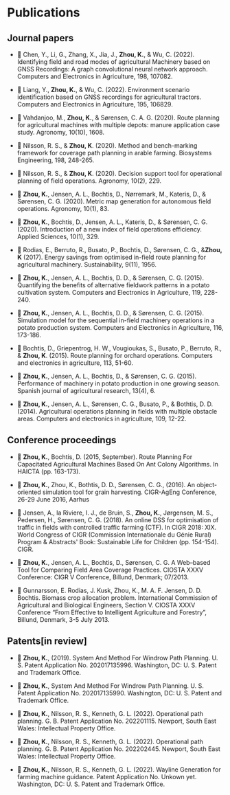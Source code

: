 # Publications

## Journal papers

* 📕  Chen, Y., Li, G., Zhang, X., Jia, J., **Zhou, K.**, & Wu, C. (2022). Identifying field and road modes of agricultural Machinery based on GNSS Recordings: A graph convolutional neural network approach. Computers and Electronics in Agriculture, 198, 107082.

* 📕  Liang, Y., **Zhou, K.**, & Wu, C. (2022). Environment scenario identification based on GNSS recordings for agricultural tractors. Computers and Electronics in Agriculture, 195, 106829.

* 📕 Vahdanjoo, M., **Zhou, K.**, & Sørensen, C. A. G. (2020). Route planning for agricultural machines with multiple depots: manure application case study. Agronomy, 10(10), 1608.

* 📕 Nilsson, R. S., & **Zhou, K**. (2020). Method and bench-marking framework for coverage path planning in arable farming. Biosystems Engineering, 198, 248-265.

* 📕 Nilsson, R. S., & **Zhou, K**. (2020). Decision support tool for operational planning of field operations. Agronomy, 10(2), 229.

* 📕 **Zhou, K.**, Jensen, A. L., Bochtis, D., Nørremark, M., Kateris, D., & Sørensen, C. G. (2020). Metric map generation for autonomous field operations. Agronomy, 10(1), 83.

* 📕 **Zhou, K.**, Bochtis, D., Jensen, A. L., Kateris, D., & Sørensen, C. G. (2020). Introduction of a new index of field operations efficiency. Applied Sciences, 10(1), 329.

* 📕 Rodias, E., Berruto, R., Busato, P., Bochtis, D., Sørensen, C. G., &**Zhou, K** (2017). Energy savings from optimised in-field route planning for agricultural machinery. Sustainability, 9(11), 1956.

* 📕  **Zhou, K.**, Jensen, A. L., Bochtis, D. D., & Sørensen, C. G. (2015). Quantifying the benefits of alternative fieldwork patterns in a potato cultivation system. Computers and Electronics in Agriculture, 119, 228-240.

* 📕  **Zhou, K.**, Jensen, A. L., Bochtis, D. D., & Sørensen, C. G. (2015). Simulation model for the sequential in-field machinery operations in a potato production system. Computers and Electronics in Agriculture, 116, 173-186.

* 📕 Bochtis, D., Griepentrog, H. W., Vougioukas, S., Busato, P., Berruto, R., & **Zhou, K**. (2015). Route planning for orchard operations. Computers and electronics in agriculture, 113, 51-60.

* 📕 **Zhou, K.**, Jensen, A. L., Bochtis, D., & Sørensen, C. G. (2015). Performance of machinery in potato production in one growing season. Spanish journal of agricultural research, 13(4), 6.

* 📕 **Zhou, K.**, Jensen, A. L., Sørensen, C. G., Busato, P., & Bothtis, D. D. (2014). Agricultural operations planning in fields with multiple obstacle areas. Computers and electronics in agriculture, 109, 12-22.

## Conference proceedings

* 📕 **Zhou, K.**, Bochtis, D. (2015, September). Route Planning For Capacitated Agricultural Machines Based On Ant Colony Algorithms. In HAICTA (pp. 163-173).

* 📕 **Zhou, K.**, Zhou, K., Bothtis, D. D., Sørensen, C. G., (2016). An object-oriented simulation tool for grain harvesting. CIGR-AgEng Conference, 26-29 June 2016, Aarhus

* 📕 Jensen, A., la Riviere, I. J., de Bruin, S., **Zhou, K.**, Jørgensen, M. S., Pedersen, H., Sørensen, C. G. (2018). An     online DSS for optimisation of traffic in fields with controlled traffic farming (CTF). In CIGR 2018: XIX. World Congress of CIGR (Commission Internationale du Génie Rural) Program & Abstracts' Book: Sustainable Life for Children (pp. 154-154). CIGR.

* 📕 **Zhou, K.**, Jensen, A. L., Bochtis, D., Sørensen, C. G.  A Web–based Tool for Comparing Field Area Coverage Practices. CIOSTA XXXV Conference: CIGR V Conference, Billund, Denmark; 07/2013.

* 📕 Gunnarsson, E. Rodias, J. Kusk, Zhou, K., M. A. F. Jensen, D. D. Bochtis. Biomass crop allocation problem. International Commission of Agricultural and Biological Engineers, Section V. CIOSTA XXXV Conference “From Effective to Intelligent Agriculture and Forestry”, Billund, Denmark, 3-5 July 2013.

## Patents[in review]

* 📕 **Zhou, K.**, (2019). System And Method For Windrow Path Planning. U. S. Patent Application No. 202017135996. Washington, DC: U. S. Patent and Trademark Office.

* 📕 **Zhou, K.**, System And Method For Windrow Path Planning. U. S. Patent Application No. 202017135990. Washington, DC: U. S. Patent and Trademark Office.

* 📕 **Zhou, K.**, Nilsson, R. S., Kenneth, G. L. (2022). Operational path planning. G. B. Patent Application No. 202201115. Newport, South East Wales: Intellectual Property Office.

* 📕 **Zhou, K.**, Nilsson, R. S., Kenneth, G. L. (2022). Operational path planning. G. B. Patent Application No. 202202445. Newport, South East Wales: Intellectual Property Office.

* 📕 **Zhou, K.**, Nilsson, R. S., Kenneth, G. L. (2022). Wayline Generation for farming machine guidance. Patent Application No. Unkown yet. Washington, DC: U. S. Patent and Trademark Office.
